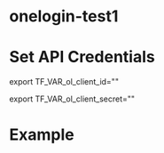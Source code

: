 # onelogin-test1


# Set API Credentials
export TF_VAR_ol_client_id="<value of client id from the api credential you created in target OneLogin environment>"

export TF_VAR_ol_client_secret="<value of client secret from the api credential you created in target OneLogin environment>"

# Example
